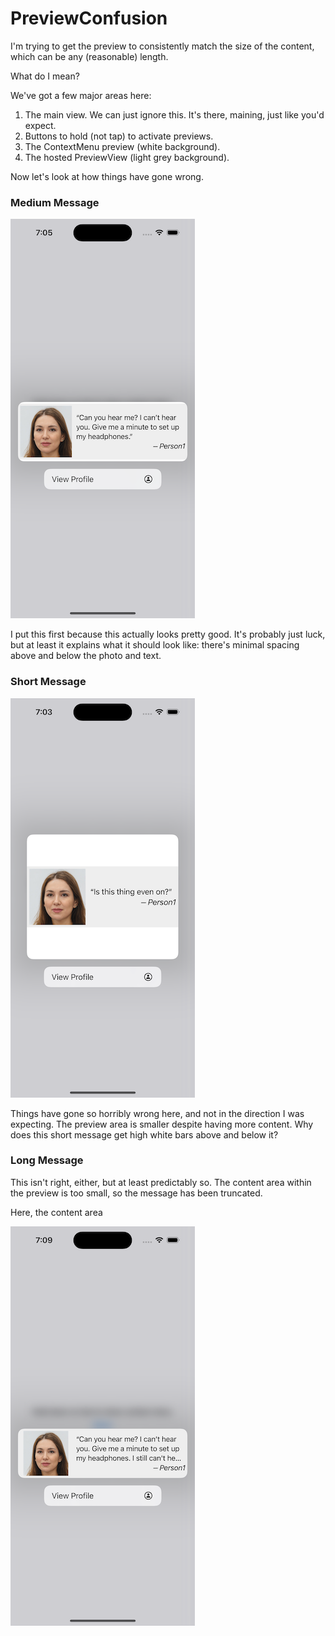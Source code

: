 # PreviewConfusion

I'm trying to get the preview to consistently match the size of the content, which can be any (reasonable) length.

What do I mean?

We've got a few major areas here:

1. The main view. We can just ignore this. It's there, maining, just like you'd expect.
2. Buttons to hold (not tap) to activate previews.
3. The ContextMenu preview (white background).
4. The hosted PreviewView (light grey background).

Now let's look at how things have gone wrong.

### Medium Message

![medium_message](./assets/medium_message.png)

I put this first because this actually looks pretty good. It's probably just luck, but at least it explains what it should look like: there's minimal spacing above and below the photo and text.

### Short Message

![short_message](./assets/short_message.png)

Things have gone so horribly wrong here, and not in the direction I was expecting. The preview area is smaller despite having more content. Why does this short message get high white bars above and below it?

### Long Message

This isn't right, either, but at least predictably so. The content area within the preview is too small, so the message has been truncated.

Here, the content area 

![long_message](./assets/long_message.png)
